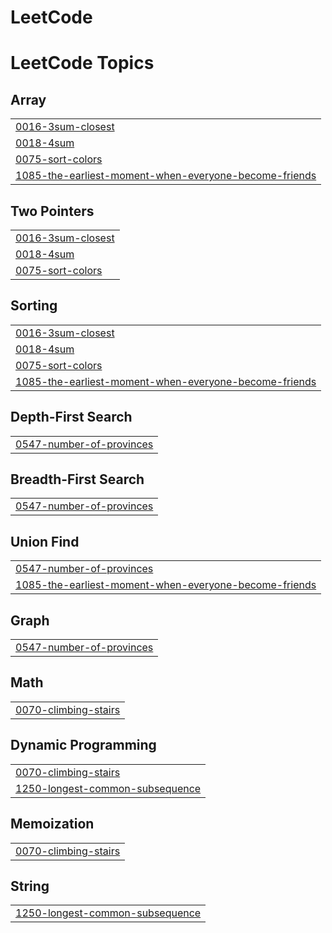 # LeetCode

<!---LeetCode Topics Start-->
# LeetCode Topics
## Array
|  |
| ------- |
| [0016-3sum-closest](https://github.com/daeroro/LeetCode/tree/master/0016-3sum-closest) |
| [0018-4sum](https://github.com/daeroro/LeetCode/tree/master/0018-4sum) |
| [0075-sort-colors](https://github.com/daeroro/LeetCode/tree/master/0075-sort-colors) |
| [1085-the-earliest-moment-when-everyone-become-friends](https://github.com/daeroro/LeetCode/tree/master/1085-the-earliest-moment-when-everyone-become-friends) |
## Two Pointers
|  |
| ------- |
| [0016-3sum-closest](https://github.com/daeroro/LeetCode/tree/master/0016-3sum-closest) |
| [0018-4sum](https://github.com/daeroro/LeetCode/tree/master/0018-4sum) |
| [0075-sort-colors](https://github.com/daeroro/LeetCode/tree/master/0075-sort-colors) |
## Sorting
|  |
| ------- |
| [0016-3sum-closest](https://github.com/daeroro/LeetCode/tree/master/0016-3sum-closest) |
| [0018-4sum](https://github.com/daeroro/LeetCode/tree/master/0018-4sum) |
| [0075-sort-colors](https://github.com/daeroro/LeetCode/tree/master/0075-sort-colors) |
| [1085-the-earliest-moment-when-everyone-become-friends](https://github.com/daeroro/LeetCode/tree/master/1085-the-earliest-moment-when-everyone-become-friends) |
## Depth-First Search
|  |
| ------- |
| [0547-number-of-provinces](https://github.com/daeroro/LeetCode/tree/master/0547-number-of-provinces) |
## Breadth-First Search
|  |
| ------- |
| [0547-number-of-provinces](https://github.com/daeroro/LeetCode/tree/master/0547-number-of-provinces) |
## Union Find
|  |
| ------- |
| [0547-number-of-provinces](https://github.com/daeroro/LeetCode/tree/master/0547-number-of-provinces) |
| [1085-the-earliest-moment-when-everyone-become-friends](https://github.com/daeroro/LeetCode/tree/master/1085-the-earliest-moment-when-everyone-become-friends) |
## Graph
|  |
| ------- |
| [0547-number-of-provinces](https://github.com/daeroro/LeetCode/tree/master/0547-number-of-provinces) |
## Math
|  |
| ------- |
| [0070-climbing-stairs](https://github.com/daeroro/LeetCode/tree/master/0070-climbing-stairs) |
## Dynamic Programming
|  |
| ------- |
| [0070-climbing-stairs](https://github.com/daeroro/LeetCode/tree/master/0070-climbing-stairs) |
| [1250-longest-common-subsequence](https://github.com/daeroro/LeetCode/tree/master/1250-longest-common-subsequence) |
## Memoization
|  |
| ------- |
| [0070-climbing-stairs](https://github.com/daeroro/LeetCode/tree/master/0070-climbing-stairs) |
## String
|  |
| ------- |
| [1250-longest-common-subsequence](https://github.com/daeroro/LeetCode/tree/master/1250-longest-common-subsequence) |
<!---LeetCode Topics End-->